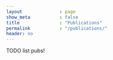 ```yaml
---
layout              : page
show_meta           : false
title               : "Publications"
permalink           : "/publications/"
header: no
---
```

TODO list pubs!
